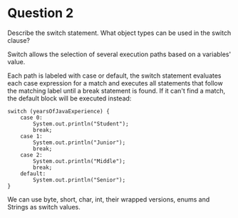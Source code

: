 # Question 2
Describe the switch statement.
What object types can be used in the switch clause?

Switch allows the selection of several execution paths
based on a variables' value.

Each path is labeled with case or default,
the switch statement evaluates each case expression
for a match and executes all statements that follow
the matching label until a break statement is found.
If it can't find a match, the default block will be executed instead:

```
switch (yearsOfJavaExperience) {
    case 0:
        System.out.println("Student");
        break;
    case 1:
        System.out.println("Junior");
        break;
    case 2:
        System.out.println("Middle");
        break;
    default:
        System.out.println("Senior");
}
```

We can use byte, short, char, int, their wrapped versions,
enums and Strings as switch values.